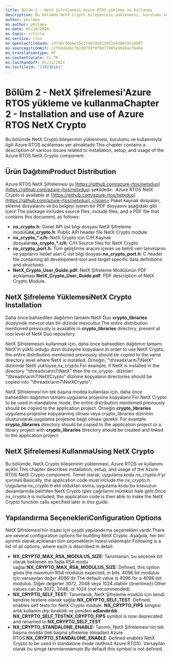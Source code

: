 ```yaml
---
title: Bölüm 2 - NetX Şifrelemesi'Azure RTOS yükleme ve kullanma
description: Bu bölümde NetX Crypto bileşeninin yüklenmesi, kurulumu ve kullanımıyla ilgili çeşitli sorunların açıklaması yer almaktadır.
author: philmea
ms.author: philmea
ms.date: 05/19/2020
ms.topic: article
ms.service: rtos
ms.openlocfilehash: cd736cf6bbe15e1f407d1812072a4308435c8007
ms.sourcegitcommit: c2f5da5d6c7b230799f8fbd77885e9940acfbab4
ms.translationtype: MT
ms.contentlocale: tr-TR
ms.lasthandoff: 05/21/2021
ms.locfileid: "110236161"
---
```

# <a name="chapter-2---installation-and-use-of-azure-rtos-netx-crypto"></a><span data-ttu-id="837ff-103">Bölüm 2 - NetX Şifrelemesi'Azure RTOS yükleme ve kullanma</span><span class="sxs-lookup"><span data-stu-id="837ff-103">Chapter 2 - Installation and use of Azure RTOS NetX Crypto</span></span>

<span data-ttu-id="837ff-104">Bu bölümde NetX Crypto bileşeninin yüklenmesi, kurulumu ve kullanımıyla ilgili Azure RTOS açıklaması yer almaktadır.</span><span class="sxs-lookup"><span data-stu-id="837ff-104">This chapter contains a description of various issues related to installation, setup, and usage of the Azure RTOS NetX Crypto component.</span></span>

## <a name="product-distribution"></a><span data-ttu-id="837ff-105">Ürün Dağıtımı</span><span class="sxs-lookup"><span data-stu-id="837ff-105">Product Distribution</span></span>

<span data-ttu-id="837ff-106">Azure RTOS NetX Şifrelemesi şu [https://github.com/azure-rtos/netxduo](https://github.com/azure-rtos/netxduo) şekildedir: .</span><span class="sxs-lookup"><span data-stu-id="837ff-106">Azure RTOS NetX Crypto is available at [https://github.com/azure-rtos/netxduo](https://github.com/azure-rtos/netxduo).</span></span> <span data-ttu-id="837ff-107">Paket kaynak dosyaları, ekleme dosyalarını ve bu belgeyi içeren bir PDF dosyasını aşağıdaki gibi içerir:</span><span class="sxs-lookup"><span data-stu-id="837ff-107">The package includes source files, include files, and a PDF file that contains this document, as follows:</span></span>

- <span data-ttu-id="837ff-108">**nx_crypto.h:** Genel API üst bilgi dosyası NetX Şifreleme modülü</span><span class="sxs-lookup"><span data-stu-id="837ff-108">**nx_crypto.h**: Public API header file NetX Crypto module</span></span>
- <span data-ttu-id="837ff-109">**nx_crypto_\*.c/h:** NetX Crypto için C/H Kaynak dosyaları</span><span class="sxs-lookup"><span data-stu-id="837ff-109">**nx_crypto_\*.c/h**: C/H Source files for NetX Crypto</span></span>
- <span data-ttu-id="837ff-110">**nx_crypto_port.h:** Tüm geliştirme aracını içeren ve belirli veri tanımlarını ve yapılarını hedef alan C üst bilgi dosyası.</span><span class="sxs-lookup"><span data-stu-id="837ff-110">**nx_crypto_port.h**: C header file containing all development-tool and target specific data definitions and structures.</span></span>
- <span data-ttu-id="837ff-111">**NetX_Crypto_User_Guide.pdf:** NetX Şifreleme Modülünün PDF açıklaması.</span><span class="sxs-lookup"><span data-stu-id="837ff-111">**NetX_Crypto_User_Guide.pdf**: PDF description of NetX Crypto Module.</span></span>

## <a name="netx-crypto-installation"></a><span data-ttu-id="837ff-112">NetX Şifreleme Yüklemesi</span><span class="sxs-lookup"><span data-stu-id="837ff-112">NetX Crypto Installation</span></span>

<span data-ttu-id="837ff-113">Daha önce bahsedilen dağıtımın tamamı NetX Duo **crypto_libraries** düzeyinde mevcut olan bir dizinde mevcuttur.</span><span class="sxs-lookup"><span data-stu-id="837ff-113">The entire distribution mentioned previously is available in **crypto_libraries** directory, present at root level of NetX Duo repository.</span></span>

<span data-ttu-id="837ff-114">NetX Şifrelemesini kullanmak için, daha önce bahsedilen dağıtımın tamamı NetX'in yüklü olduğu dizin düzeyine kopyalanır.</span><span class="sxs-lookup"><span data-stu-id="837ff-114">In order to use NetX Crypto, the entire distribution mentioned previously should be copied to the same directory level where NetX is installed.</span></span> <span data-ttu-id="837ff-115">Örneğin, "\threadx\arm7\NetX" dizininde NetX yüklüyse,*nx_crypto.*</span><span class="sxs-lookup"><span data-stu-id="837ff-115">For example, if NetX is installed in the directory "\threadx\arm7\NetX" then the nx_crypto *.*</span></span> <span data-ttu-id="837ff-116">dizinleri "\threadx\arm7\NetXCrypto" dizinine kopyalanır.</span><span class="sxs-lookup"><span data-stu-id="837ff-116">directories should be copied into "\threadx\arm7\NetXCrypto".</span></span>

<span data-ttu-id="837ff-117">NetX Şifrelemesi'nin tek başına modda kullanılası için, daha önce bahsedilen dağıtımın tamamı uygulama projesine kopyalanır.</span><span class="sxs-lookup"><span data-stu-id="837ff-117">For NetX Crypto to be used in standalone mode, the entire distribution mentioned previously should be copied to the application project.</span></span> <span data-ttu-id="837ff-118">Örneğin **crypto_libraries** uygulama projesine kopyalanmış olması veya crypto_libraries dizininin oluşturularak uygulama projesine bağlı olması gerekir. </span><span class="sxs-lookup"><span data-stu-id="837ff-118">For example **crypto_libraries** directory should be copied to the application project or a library project with **crypto_libraries** directory should be created and linked to the application project.</span></span> 

## <a name="using-netx-crypto"></a><span data-ttu-id="837ff-119">NetX Şifrelemesi Kullanma</span><span class="sxs-lookup"><span data-stu-id="837ff-119">Using NetX Crypto</span></span>

<span data-ttu-id="837ff-120">Bu bölümde, NetX Crypto bileşeninin yüklenmesi, Azure RTOS ve kullanımı açıktır.</span><span class="sxs-lookup"><span data-stu-id="837ff-120">This chapter describes installation, setup, and usage of the Azure RTOS NetX Crypto component.</span></span> <span data-ttu-id="837ff-121">Temel olarak, uygulama kodu *nx_crypto.h'yi içermeli.*</span><span class="sxs-lookup"><span data-stu-id="837ff-121">Basically, the application code must include the *nx_crypto.h*.</span></span>  <span data-ttu-id="837ff-122">Uygulama *nx_crypto.h* ekli olduktan sonra, uygulama kodu bu kılavuzun devamlarında belirtilen NetX Crypto işlev çağrılarını mümkün hale gelir.</span><span class="sxs-lookup"><span data-stu-id="837ff-122">Once *nx_crypto.h* is included, the application code is then able to make the NetX Crypto function calls specified later in this guide.</span></span>

## <a name="configuration-options"></a><span data-ttu-id="837ff-123">Yapılandırma Seçenekleri</span><span class="sxs-lookup"><span data-stu-id="837ff-123">Configuration Options</span></span>

<span data-ttu-id="837ff-124">NetX Şifrelemesi'nin inşası için çeşitli yapılandırma seçenekleri vardır.</span><span class="sxs-lookup"><span data-stu-id="837ff-124">There are several configuration options for building NetX Crypto.</span></span> <span data-ttu-id="837ff-125">Aşağıda, her biri ayrıntılı olarak açıklanan tüm seçeneklerin listesi velanmıştır:</span><span class="sxs-lookup"><span data-stu-id="837ff-125">Following is a list of all options, where each is described in detail:</span></span>

- <span data-ttu-id="837ff-126">**NX_CRYPTO_MAX_RSA_MODULUS_SIZE:** Tanımlanan, bu seçenek bit olarak beklenen en fazla RSA modu sağlar.</span><span class="sxs-lookup"><span data-stu-id="837ff-126">**NX_CRYPTO_MAX_RSA_MODULUS_SIZE**: Defined, this option gives the maximum RSA modulus expected, in bits.</span></span> <span data-ttu-id="837ff-127">4096 bit modulus için varsayılan değer 4096'dır.</span><span class="sxs-lookup"><span data-stu-id="837ff-127">The default value is 4096 for a 4096-bit modulus.</span></span> <span data-ttu-id="837ff-128">Diğer değerler 3072, 2048 veya 1024 olabilir (önerilmez).</span><span class="sxs-lookup"><span data-stu-id="837ff-128">Other values can be 3072, 2048, or 1024 (not recommended).</span></span>
- <span data-ttu-id="837ff-129">**NX_CRYPTO_SELF_TEST:** Tanımlandı, NetX Şifreleme modülü için kendi kendine testlere olanak sağlar.</span><span class="sxs-lookup"><span data-stu-id="837ff-129">**NX_CRYPTO_SELF_TEST**: Defined, enables self tests for NetX Crypto module.</span></span> <span data-ttu-id="837ff-130">**NX_CRYPTO_FIPS** simgesi artık kullanım dışı bırakıldı ve yeniden **adlandırıldı NX_CRYPTO_SELF_TEST**</span><span class="sxs-lookup"><span data-stu-id="837ff-130">**NX_CRYPTO_FIPS** symbol is now deprecated and renamed to **NX_CRYPTO_SELF_TEST**</span></span>
- <span data-ttu-id="837ff-131">**NX_CRYPTO_STANDALONE_ENABLE:** Tanımlı, NetX Şifrelemesi'nin tek başına modda (tek başına şifreleme olmadan) Azure RTOS.</span><span class="sxs-lookup"><span data-stu-id="837ff-131">**NX_CRYPTO_STANDALONE_ENABLE**: Defined enables NetX Crypto to be used in standalone mode (without Azure RTOS).</span></span> <span data-ttu-id="837ff-132">Varsayılan olarak bu simge tanımlanmamıştır.</span><span class="sxs-lookup"><span data-stu-id="837ff-132">By default this symbol is not defined.</span></span>
